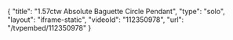 {
    "title": "1.57ctw Absolute Baguette Circle Pendant",
    "type": "solo",
    "layout": "iframe-static",
    "videoId": "112350978",
    "url": "\/tvpembed\/112350978"
}